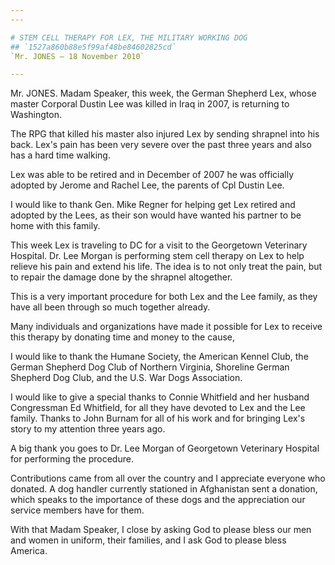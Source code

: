 ```yaml
---
---

# STEM CELL THERAPY FOR LEX, THE MILITARY WORKING DOG
## `1527a860b88e5f99af48be84602825cd`
`Mr. JONES — 18 November 2010`

---
```



Mr. JONES. Madam Speaker, this week, the German Shepherd Lex, whose 
master Corporal Dustin Lee was killed in Iraq in 2007, is returning to 
Washington.

The RPG that killed his master also injured Lex by sending shrapnel 
into his back. Lex's pain has been very severe over the past three 
years and also has a hard time walking.

Lex was able to be retired and in December of 2007 he was officially 
adopted by Jerome and Rachel Lee, the parents of Cpl Dustin Lee.

I would like to thank Gen. Mike Regner for helping get Lex retired 
and adopted by the Lees, as their son would have wanted his partner to 
be home with this family.

This week Lex is traveling to DC for a visit to the Georgetown 
Veterinary Hospital. Dr. Lee Morgan is performing stem cell therapy on 
Lex to help relieve his pain and extend his life. The idea is to not 
only treat the pain, but to repair the damage done by the shrapnel 
altogether.

This is a very important procedure for both Lex and the Lee family, 
as they have all been through so much together already.

Many individuals and organizations have made it possible for Lex to 
receive this therapy by donating time and money to the cause,

I would like to thank the Humane Society, the American Kennel Club, 
the German Shepherd Dog Club of Northern Virginia, Shoreline German 
Shepherd Dog Club, and the U.S. War Dogs Association.

I would like to give a special thanks to Connie Whitfield and her 
husband Congressman Ed Whitfield, for all they have devoted to Lex and 
the Lee family. Thanks to John Burnam for all of his work and for 
bringing Lex's story to my attention three years ago.

A big thank you goes to Dr. Lee Morgan of Georgetown Veterinary 
Hospital for performing the procedure.

Contributions came from all over the country and I appreciate 
everyone who donated. A dog handler currently stationed in Afghanistan 
sent a donation, which speaks to the importance of these dogs and the 
appreciation our service members have for them.

With that Madam Speaker, I close by asking God to please bless our 
men and women in uniform, their families, and I ask God to please bless 
America.
